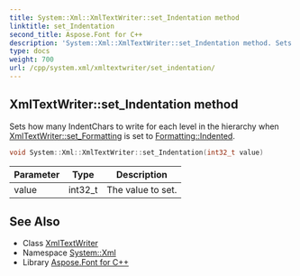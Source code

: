 ```yaml
---
title: System::Xml::XmlTextWriter::set_Indentation method
linktitle: set_Indentation
second_title: Aspose.Font for C++
description: 'System::Xml::XmlTextWriter::set_Indentation method. Sets how many IndentChars to write for each level in the hierarchy when XmlTextWriter::set_Formatting is set to Formatting::Indented in C++.'
type: docs
weight: 700
url: /cpp/system.xml/xmltextwriter/set_indentation/
---
```

## XmlTextWriter::set_Indentation method


Sets how many IndentChars to write for each level in the hierarchy when [XmlTextWriter::set_Formatting](../set_formatting/) is set to [Formatting::Indented](../../formatting/).

```cpp
void System::Xml::XmlTextWriter::set_Indentation(int32_t value)
```


| Parameter | Type | Description |
| --- | --- | --- |
| value | int32_t | The value to set. |

## See Also

* Class [XmlTextWriter](../)
* Namespace [System::Xml](../../)
* Library [Aspose.Font for C++](../../../)
